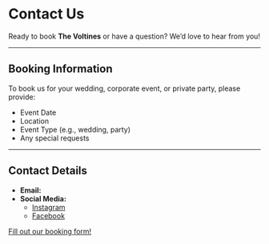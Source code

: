 # Contact Us

Ready to book **The Voltines** or have a question? We’d love to hear from you!

---

## Booking Information
To book us for your wedding, corporate event, or private party, please provide:
- Event Date
- Location
- Event Type (e.g., wedding, party)
- Any special requests

---

## Contact Details
- **Email:** 
- **Social Media:**  
  - [Instagram](https://instagram.com/thevoltines)  
  - [Facebook](https://facebook.com/thevoltines)  

[Fill out our booking form!](#)
